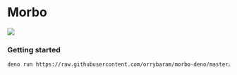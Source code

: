 # Morbo #

![](https://i.imgur.com/OTHFHZp.png)

### Getting started
```sh
deno run https://raw.githubusercontent.com/orrybaram/morbo-deno/master/mod.ts
```
